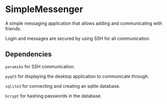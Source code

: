 # SimpleMessenger

A simple messaging application that allows adding and communicating with friends.

Login and messages are secured by using SSH for all communication.

## Dependencies

``paramiko`` for SSH communication.

``pyqt5`` for displaying the desktop application to communicate through.

``sqlite3`` for connecting and creating an sqlite database.

``bcrypt`` for hashing passwords in the database.

